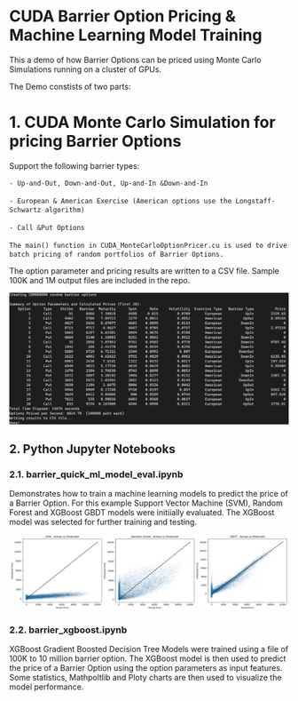 # CUDA Barrier Option Pricing & Machine Learning Model Training

This a demo of how Barrier Options can be priced using Monte Carlo Simulations running on a cluster of GPUs.

The Demo constists of two parts:

# 1. CUDA Monte Carlo Simulation for pricing Barrier Options 	 
   
   Support the following barrier types:

	- Up-and-Out, Down-and-Out, Up-and-In &Down-and-In

	- European & American Exercise (American options use the Longstaff-Schwartz algorithm)

	- Call &Put Options

	The main() function in CUDA_MonteCarloOptionPricer.cu is used to drive batch pricing of random portfolios of Barrier Options. 


   The option parameter and pricing results are written to a CSV file. Sample 100K and 1M output files are included in the repo.

   ![alt text](https://github.com/brendanbignell/CUDA_MonteCarloOptionPricer/blob/master/images/CreateBarriers.png)

## 2. Python Jupyter Notebooks 

### 2.1.  barrier_quick_ml_model_eval.ipynb
Demonstrates how to train a machine learning models to predict the price of a Barrier Option. For this example Support Vector Machine (SVM), Random Forest and XGBoost GBDT models were initiially evaluated. The XGBoost model was selected for further training and testing. 

   ![alt text](https://github.com/brendanbignell/CUDA_MonteCarloOptionPricer/blob/master/images/QuickModelEvals.png)

### 2.2.  barrier_xgboost.ipynb

XGBoost Gradient Boosted Decision Tree Models were trained using a file of 100K to 10 million barrier option. The XGBoost model is then used to predict the price of a Barrier Option using the option parameters as input features.  Some statistics, Mathpoltlib and Ploty charts are then used to visualize the model performance.
 
